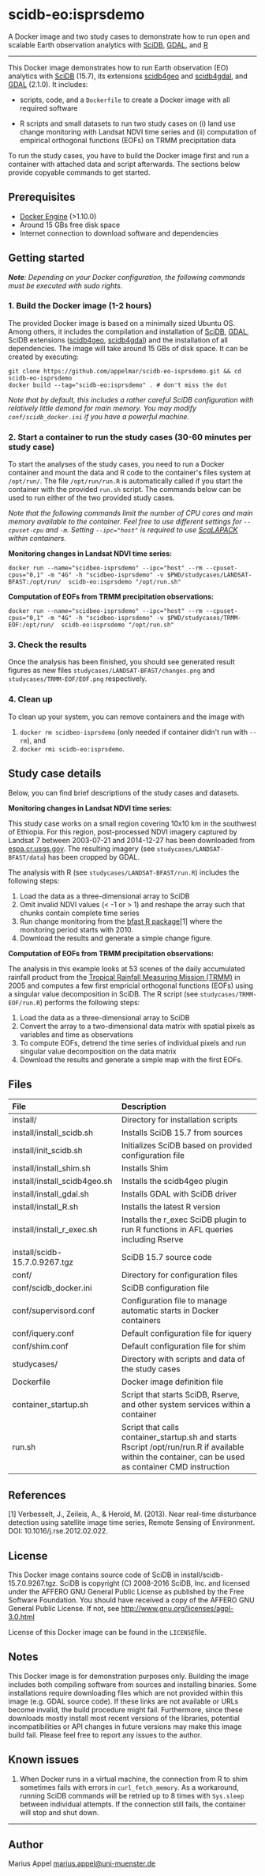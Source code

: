 # scidb-eo:isprsdemo 
A Docker image and two study cases to demonstrate how to run open and scalable Earth observation analytics with [SciDB](http://www.paradigm4.com/), [GDAL](http://gdal.org/), and [R](https://www.r-project.org/)

---

This Docker image demonstrates how to run Earth observation (EO) analytics with [SciDB](http://www.paradigm4.com/) (15.7), its extensions [scidb4geo](https://github.com/appelmar/scidb4geo) and  [scidb4gdal](https://github.com/appelmar/scidb4gdal), and [GDAL](http://gdal.org/) (2.1.0). It includes:

* scripts, code, and a `Dockerfile` to create a Docker image with all required software

* R scripts and small datasets to run two study cases on (i) land use change monitoring with Landsat NDVI time series and (ii) computation of empirical orthogonal functions (EOFs) on TRMM precipitation data

To run the study cases, you have to build the Docker image first and run a container with attached data and script afterwards. The sections below provide copyable commands to get started.  


## Prerequisites
- [Docker Engine](https://www.docker.com/products/docker-engine) (>1.10.0) 
- Around 15 GBs free disk space 
- Internet connection to download software and dependencies


## Getting started

_**Note**: Depending on your Docker configuration, the following commands must be executed with sudo rights._

### 1. Build the Docker image (1-2 hours)

The provided Docker image is based on a minimally sized Ubuntu OS. Among others, it includes the compilation and installation of [SciDB](http://www.paradigm4.com/), [GDAL](http://gdal.org/), SciDB extensions ([scidb4geo](https://github.com/appelmar/scidb4geo),  [scidb4gdal](https://github.com/appelmar/scidb4gdal)) and the installation of all dependencies. The image will take around 15 GBs of disk space. It can be created by executing:

```
git clone https://github.com/appelmar/scidb-eo-isprsdemo.git && cd scidb-eo-isprsdemo
docker build --tag="scidb-eo:isprsdemo" . # don't miss the dot
``` 

_Note that by default, this includes a rather careful SciDB configuration with relatively little demand for main memory. You may modify `conf/scidb_docker.ini` if you have a powerful machine._


### 2. Start a container to run the study cases (30-60 minutes per study case)

To start the analyses of the study cases, you need to run a Docker container and mount the data and R code to the container's files system at `/opt/run/`. The file `/opt/run/run.R` is automatically called if you start the container with the provided `run.sh` script. The commands below can be used to run either of the two provided study cases.


_Note that the following commands limit the number of CPU cores and main memory available to the container. Feel free to use different settings for `--cpuset-cpu` and `-m`. Setting `--ipc="host"` is required to use [ScaLAPACK](http://www.netlib.org/scalapack) within containers._

**Monitoring changes in Landsat NDVI time series:**

```
docker run --name="scidbeo-isprsdemo" --ipc="host" --rm --cpuset-cpus="0,1" -m "4G" -h "scidbeo-isprsdemo" -v $PWD/studycases/LANDSAT-BFAST:/opt/run/  scidb-eo:isprsdemo "/opt/run.sh"
```


**Computation of EOFs from TRMM precipitation observations:**

```
docker run --name="scidbeo-isprsdemo" --ipc="host" --rm --cpuset-cpus="0,1" -m "4G" -h "scidbeo-isprsdemo" -v $PWD/studycases/TRMM-EOF:/opt/run/  scidb-eo:isprsdemo "/opt/run.sh"
```


### 3. Check the results

Once the analysis has been finished, you should see generated result figures as new files `studycases/LANDSAT-BFAST/changes.png` and `studycases/TRMM-EOF/EOF.png`  respectively.


### 4. Clean up
To clean up your system, you can remove containers and the image with

1. `docker rm scidbeo-isprsdemo` (only needed if container didn't run with `--rm`), and 
2. `docker rmi scidb-eo:isprsdemo`.



	
	
	
## Study case details

Below, you can find brief descriptions of the study cases and datasets. 

**Monitoring changes in Landsat NDVI time series:**

This study case works on a small region covering 10x10 km in the southwest of Ethiopia. For this region, post-processed NDVI imagery captured by Landsat 7 between 2003-07-21 and 2014-12-27 has been downloaded from [espa.cr.usgs.gov](http://espa.cr.usgs.gov/). The resulting imagery (see `studycases/LANDSAT-BFAST/data`) has been cropped by GDAL.   

The analysis with R (see `studycases/LANDSAT-BFAST/run.R`) includes the following steps:

1. Load the data as a three-dimensional array to SciDB
2. Omit invalid NDVI values (< -1 or > 1) and reshape the array such that chunks contain complete time series
3. Run change monitoring from the [bfast R package](http://bfast.r-forge.r-project.org)[1] where the monitoring period starts with 2010.
4. Download the results and generate a simple change figure.


**Computation of EOFs from TRMM precipitation observations:**

The analysis in this example looks at 53 scenes of the daily accumulated rainfall product from the [Tropical Rainfall Measuring Mission (TRMM)](https://mirador.gsfc.nasa.gov/collections/TRMM_3B42_daily__007.shtml) in 2005 and computes a few first empricial orthogonal functions (EOFs) using a singular value decomposition in SciDB. The R script (see `studycases/TRMM-EOF/run.R`) performs the following steps:

1. Load the data as a three-dimensional array to SciDB
2. Convert the array to a two-dimensional data matrix with spatial pixels as variables and time as observations
3. To compute EOFs, detrend the time series of individual pixels and run singular value decomposition on the data matrix
4. Download the results and generate a simple map with the first EOFs.

	
	
	
## Files

| File        | Description           |
| :------------- | :-------------------------------------------------------| 
| install/ | Directory for installation scripts |
| install/install_scidb.sh | Installs SciDB 15.7 from sources |
| install/init_scidb.sh | Initializes SciDB based on provided configuration file |
| install/install_shim.sh | Installs Shim |
| install/install_scidb4geo.sh | Installs the scidb4geo plugin |
| install/install_gdal.sh | Installs GDAL with SciDB driver |
| install/install_R.sh | Installs the latest R version  |
| install/install_r_exec.sh | Installs the r_exec SciDB plugin to run R functions in AFL queries including Rserve |
| install/scidb-15.7.0.9267.tgz| SciDB 15.7 source code |
| conf/ | Directory for configuration files |
| conf/scidb_docker.ini | SciDB configuration file |
| conf/supervisord.conf | Configuration file to manage automatic starts in Docker containers |
| conf/iquery.conf | Default configuration file for iquery |
| conf/shim.conf | Default configuration file for shim |
| studycases/ | Directory with scripts and data of the study cases |
| Dockerfile | Docker image definition file |
| container_startup.sh | Script that starts SciDB, Rserve, and other system services within a container  |
| run.sh | Script that calls container_startup.sh and starts Rscript /opt/run/run.R if available within the container, can be used as container CMD instruction |


## References
[1] Verbesselt, J., Zeileis, A., & Herold, M. (2013). Near real-time disturbance detection using satellite image time series, Remote Sensing of Environment. DOI: 10.1016/j.rse.2012.02.022. 


## License
This Docker image contains source code of SciDB in install/scidb-15.7.0.9267.tgz. SciDB is copyright (C) 2008-2016 SciDB, Inc. and licensed under the AFFERO GNU General Public License as published by the Free Software Foundation. You should have received a copy of the AFFERO GNU General Public License. If not, see <http://www.gnu.org/licenses/agpl-3.0.html>

License of this Docker image can be found in the `LICENSE`file.



## Notes
This Docker image is for demonstration purposes only. Building the image includes both compiling software from sources and installing binaries. Some installations require downloading files which are not provided within this image (e.g. GDAL source code). If these links are not available or URLs become invalid, the build procedure might fail. Furthermore, since these downloads mostly install most recent versions of the libraries, potential incompatibilities or API changes in future versions may make this image build fail. Please feel free to report any issues to the author. 


## Known issues

1. When Docker runs in a virtual machine, the connection from R to shim sometimes fails with errors in `curl_fetch_memory`. As a workaround, running SciDB commands will be retried up to 8 times with `Sys.sleep` between individual attempts. If the connection still fails, the container will stop and shut down. 


----

## Author

Marius Appel  <marius.appel@uni-muenster.de>
